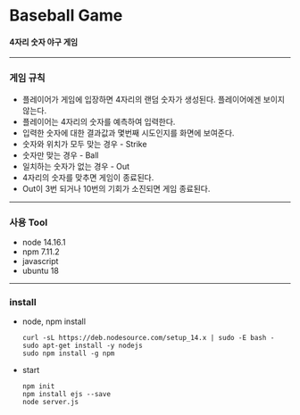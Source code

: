 # Baseball Game
#### 4자리 숫자 야구 게임

--------
### 게임 규칙
- 플레이어가 게임에 입장하면 4자리의 랜덤 숫자가 생성된다. 플레이어에겐 보이지 않는다.
- 플레이어는 4자리의 숫자를 예측하여 입력한다.
- 입력한 숫자에 대한 결과값과 몇번째 시도인지를 화면에 보여준다.
- 숫자와 위치가 모두 맞는 경우 - Strike
- 숫자만 맞는 경우 - Ball
- 일치하는 숫자가 없는 경우 - Out
- 4자리의 숫자를 맞추면 게임이 종료된다.
- Out이 3번 되거나 10번의 기회가 소진되면 게임 종료된다.

-------
### 사용 Tool
- node 14.16.1
- npm 7.11.2
- javascript
- ubuntu 18

------
### install
- node, npm install

      curl -sL https://deb.nodesource.com/setup_14.x | sudo -E bash -
      sudo apt-get install -y nodejs
      sudo npm install -g npm
      
- start

      npm init
      npm install ejs --save
      node server.js
    



